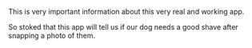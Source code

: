 This is very important information about this very real and working app.

So stoked that this app will tell us if our dog needs a good shave after snapping a photo of them.
